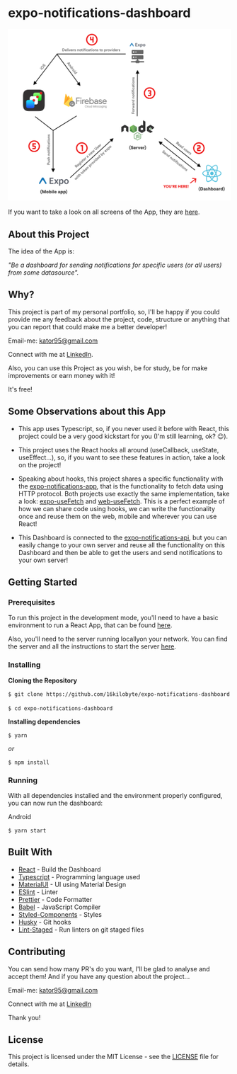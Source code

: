 # expo-notifications-dashboard

![Preview-Screens](https://github.com/16kilobyte/expo-notifications-dashboard/blob/master/img/flow.png)

If you want to take a look on all screens of the App, they are [here](https://github.com/16kilobyte/expo-notifications-dashboard/tree/master/img).


## About this Project

The idea of the App is:

_"Be a dashboard for sending notifications for specific users (or all users) from some datasource"._

## Why?

This project is part of my personal portfolio, so, I'll be happy if you could provide me any feedback about the project, code, structure or anything that you can report that could make me a better developer!

Email-me: kator95@gmail.com

Connect with me at [LinkedIn](https://www.linkedin.com/in/kator/).

Also, you can use this Project as you wish, be for study, be for make improvements or earn money with it!

It's free!

## Some Observations about this App

- This app uses Typescript, so, if you never used it before with React, this project could be a very good kickstart for you (I'm still learning, ok?  😉).

- This project uses the React hooks all around (useCallback, useState, useEffect...), so, if you want to see these features in action, take a look on the project!

- Speaking about hooks, this project shares a specific functionality with the [expo-notifications-app](https://github.com/16kilobyte/expo-notifications-app), that is the functionality to fetch data using HTTP protocol. Both projects use exactly the same implementation, take a look: [expo-useFetch](https://github.com/16kilobyte/expo-notifications-app/blob/master/src/hooks/useFetch.ts) and [web-useFetch](https://github.com/16kilobyte/expo-notifications-dashboard/blob/master/src/hooks/useFetch.ts).
This is a perfect example of how we can share code using hooks, we can write the functionality once and reuse them on the web, mobile and wherever you can use React!

- This Dashboard is connected to the [expo-notifications-api](https://github.com/16kilobyte/expo-notifications-api), but you can easily change to your own server and reuse all the functionality on this Dashboard and then be able to get the users and send notifications to your own server!

## Getting Started

### Prerequisites

To run this project in the development mode, you'll need to have a basic environment to run a React App, that can be found [here](https://reactjs.org/docs/getting-started.html).

Also, you'll need to the server running locallyon your network. You can find the server and all the instructions to start the server [here](https://github.com/16kilobyte/expo-notifications-api).

### Installing

**Cloning the Repository**

```
$ git clone https://github.com/16kilobyte/expo-notifications-dashboard

$ cd expo-notifications-dashboard
```

**Installing dependencies**

```
$ yarn
```

_or_

```
$ npm install
```

### Running

With all dependencies installed and the environment properly configured, you can now run the dashboard:

Android

```
$ yarn start
```


## Built With

- [React](https://reactjs.org/) - Build the Dashboard
- [Typescript](https://www.typescriptlang.org/) - Programming language used
- [MaterialUI](https://material-ui.com/) - UI using Material Design
- [ESlint](https://eslint.org/) - Linter
- [Prettier](https://prettier.io/) - Code Formatter
- [Babel](https://babeljs.io/) - JavaScript Compiler
- [Styled-Components](https://www.styled-components.com/) - Styles
- [Husky](https://github.com/typicode/husky) - Git hooks
- [Lint-Staged](https://github.com/okonet/lint-staged) - Run linters on git staged files


## Contributing

You can send how many PR's do you want, I'll be glad to analyse and accept them! And if you have any question about the project...

Email-me: kator95@gmail.com

Connect with me at [LinkedIn](https://www.linkedin.com/in/kator/)

Thank you!

## License

This project is licensed under the MIT License - see the [LICENSE](https://github.com/16kilobyte/expo-notifications-dashboard/blob/master/LICENSE) file for details.
